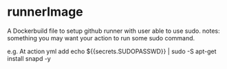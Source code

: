 # runnerImage

A Dockerbuild file to setup github runner with user able to use sudo. 
notes: something you may want your action to run some sudo command. 

e.g.
At action yml add 
echo ${{secrets.SUDOPASSWD}} | sudo -S apt-get install snapd -y
